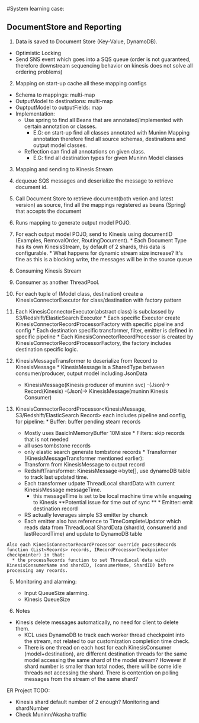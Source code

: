 #System learning case:
## DocumentStore and Reporting
1. Data is saved to Document Store (Key-Value, DynamoDB).
  * Optimistic Locking
  * Send SNS event which goes into a SQS queue (order is not guaranteed, therefore downstream sequencing behavior on kinesis does not solve all ordering problems)

2. Mapping on start-up cache all these mapping configs
  * Schema to mappings: multi-map
  * OutputModel to destinations: multi-map
  * OuptputModel to outputFields: map
  * Implementation:
    * Use spring to find all Beans that are annotated/implemented with certain annotation or classes.
      * E.G: on start-up find all classes annotated with Muninn Mapping annotation therefore find all source schemas, destinations and output model classes.
    * Reflection can find all annotations on given class.
      * E.G: find all destination types for given Muninn Model classes

3. Mapping and sending to Kinesis Stream
  1. dequeue SQS messages and deserialize the message to retrieve document id.
  2. Call Document Store to retrieve document(both verion and latest version) as source, find all the mappings registered as beans (Spring) that accepts the document
  3. Runs mapping to generate output model POJO.
  4. For each output model POJO, send to Kinesis using documentID (Examples, RemovalOrder, RoutingDocument).
    * Each Document Type has its own KinesisStream, by default of 2 shards, this data is configurable.
    * What happens for dynamic stream size increase? It's fine as this is a blocking write, the messages will be in the source queue

4. Consuming Kinesis Stream
  1. Consumer as another ThreadPool.
  2. For each tuple of (Model class, destination) create a KinesisConnectorExecutor for class/destination with factory pattern
  3. Each KinesisConnectorExecutor(abstract class) is subclassed by S3/Redshift/ElasticSearch Executor
    * Each specific Executor create KinesisConnectorRecordProcessorFactory with specific pipeline and config
    * Each destination specific transformer, filter, emitter is defined in specific pipeline
    * Each KinesisConnectorRecordProcessor is created by KinesisConnectorRecordProcessorFactory, the factory includes destination specific logic.

  4. KinesisMessageTransformer to deserialize from Record to KinesisMessage 
    * KinesisMessage is a SharedType between consumer/producer, output model including JsonData
      * KinesisMessage(Kinesis producer of muninn svc) -(Json)-> Record(Kinesis) -(Json)-> KinesisMessage(muninn Kinesis Consumer)

  5. KinesisConnectorRecordProcessor<KinesisMessage, S3/Redshift/ElasticSearch Record> each includes pipeline and config, for pipeline:
    * Buffer: buffer pending steam records
      * Mostly uses BasicInMemoryBuffer 10M size
    * Filters: skip records that is not needed
      * all uses tombstone records
      * only elastic search generate tombstone records
    * Transformer (KinesisMessageTransformer mentioned earlier): 
      * Transform from KinesisMessage to output record
      * RedshiftTransformer: KinesisMessage->byte[], use dynamoDB table to track last updated time.
      * Each transformer udpate ThreadLocal shardData with current KinesisMessage messageTime.
        * this messageTime is set to be local machine time while enqueing to Kinesis **Potential issue for time out of sync **
    * Emitter: emit destination record
      * RS actually leverages simple S3 emitter by chunck
      * Each emitter also has reference to TimeCompleteUpdator which reads data from ThreadLocal ShardData (shardId, consumerId and lastRecordTime) and update to DynamoDB table

    Also each KinesisConnectorRecordProcessor override pocessRecords function (List<Records> records, IRecordProcessorCheckpointer checkpointer) in that:
      * the processRecords function to set ThreadLocal data with KinesisConsumerName and shardID, (consumerName, ShardID) before processing any records.

5. Monitoring and alarming:
	* Input QueueSize alarming.
	* Kinesis QueueSize

6. Notes
  * Kinesis delete messages automatically, no need for client to delete them.
	* KCL uses DynamoDB to track each worker thread checkpoint into the stream, not related to our customization completion time check.
	* There is one thread on each host for each KinesisConsumer (model+destination), are different destination threads for the same model accessing the same shard of the model stream? However if shard number is smaller than total nodes, there will be some idle threads not accessing the shard. There is contention on polling messages from the stream of the same shard?

ER Project TODO:
* Kinesis shard default number of 2 enough? Monitoring and shardNumber
* Check Muninn/Akasha traffic
